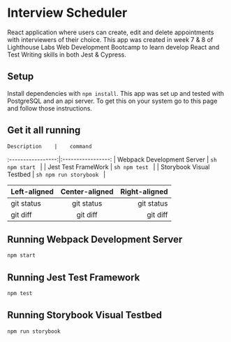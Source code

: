 # Interview Scheduler
React application where users can create, edit and delete appointments with interviewers of their choice. This app was created in week 7 & 8 of Lighthouse Labs Web Development Bootcamp to learn develop React and Test Writing skills in both Jest & Cypress.


## Setup

Install dependencies with `npm install`.
This app was set up and tested with PostgreSQL and an api server. To get this on your system go to this page and follow those instructions.

## Get it all running
    Description    |    command    
:-----------------:|:-----------------:
| Webpack Development Server |     ```sh npm start ```     |
|     Jest Test FrameWork    |     ```sh npm test ```      |
|  Storybook Visual Testbed  | ```sh npm run storybook ``` |


 Left-aligned | Center-aligned | Right-aligned |
| :---         |     :---:      |          ---: |
| git status   | git status     | git status    |
| git diff     | git diff       | git diff      |

## Running Webpack Development Server

```sh
npm start
```

## Running Jest Test Framework

```sh
npm test
```

## Running Storybook Visual Testbed

```sh
npm run storybook
```
